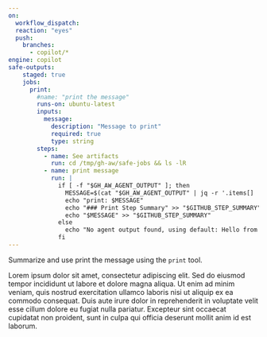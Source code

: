 ```yaml
---
on: 
  workflow_dispatch:
  reaction: "eyes"
  push:
    branches:
      - copilot/*
engine: copilot
safe-outputs:
    staged: true
    jobs:
      print:
        #name: "print the message"
        runs-on: ubuntu-latest
        inputs:
          message:
            description: "Message to print"
            required: true
            type: string
        steps:
          - name: See artifacts
            run: cd /tmp/gh-aw/safe-jobs && ls -lR
          - name: print message
            run: |
              if [ -f "$GH_AW_AGENT_OUTPUT" ]; then
                MESSAGE=$(cat "$GH_AW_AGENT_OUTPUT" | jq -r '.items[] | select(.type == "print") | .message')
                echo "print: $MESSAGE"
                echo "### Print Step Summary" >> "$GITHUB_STEP_SUMMARY"
                echo "$MESSAGE" >> "$GITHUB_STEP_SUMMARY"    
              else
                echo "No agent output found, using default: Hello from safe-job!"
              fi
---
```

Summarize and use print the message using the `print` tool.

Lorem ipsum dolor sit amet, consectetur adipiscing elit. Sed do eiusmod tempor incididunt ut labore et dolore magna aliqua. Ut enim ad minim veniam, quis nostrud exercitation ullamco laboris nisi ut aliquip ex ea commodo consequat. Duis aute irure dolor in reprehenderit in voluptate velit esse cillum dolore eu fugiat nulla pariatur. Excepteur sint occaecat cupidatat non proident, sunt in culpa qui officia deserunt mollit anim id est laborum.
